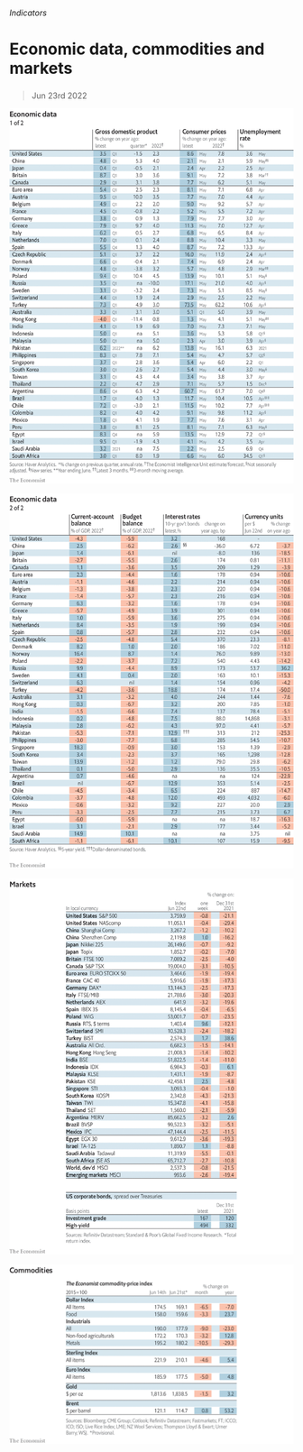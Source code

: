 ###### Indicators

# Economic data, commodities and markets 

#####  

> Jun 23rd 2022 

![image](images/20220625_INT101.png) 


![image](images/20220625_INT102.png) 


![image](images/20220625_INT201.png) 


![image](images/20220625_INT401.png) 


